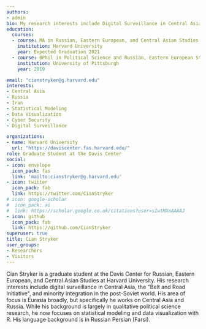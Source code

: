 ```yaml
---
authors:
- admin
bio: My research interests include Digital Surveillance in Central Asia, 'Belt and Road Initiative', and Minority Integration in the Post-Soviet World.
education:
  courses:
  - course: MA in Russian, Eastern European, and Central Asian Studies
    institution: Harvard University
    year: Expected Graduation 2021
  - course: BPhil in Political Science and Russian, Eastern European Studies
    institution: University of Pittsburgh
    year: 2019

email: "cianstryker@g.harvard.edu"
interests:
- Central Asia
- Russia
- Iran
- Statistical Modeling
- Data Visualization
- Cyber Security 
- Digital Surveillance

organizations:
- name: Harvard University
  url: "https://daviscenter.fas.harvard.edu/"
role: Graduate Student at the Davis Center
social:
- icon: envelope
  icon_pack: fas
  link: 'mailto:cianstryker@g.harvard.edu'
- icon: twitter
  icon_pack: fab
  link: https://twitter.com/CianStryker
# icon: google-scholar
#  icon_pack: ai
#  link: https://scholar.google.co.uk/citations?user=sIwtMXoAAAAJ
- icon: github
  icon_pack: fab
  link: https://github.com/CianStryker
superuser: true
title: Cian Stryker
user_groups:
- Researchers
- Visitors
---
```


Cian Stryker is a graduate student at the Davis Center for Russian, Eastern European, and Central Asian Studies at Harvard University. His research interests include digital surveillance in Central Asia, the "Belt and Road Initiative", and minority integration in the post-Soviet world. His area of focus is Eurasia broadly, but specifically he works on Central Asia and Russia. While his background is largely in qualitative political science research, he now focuses on statistical modeling and data visualization with R. His language background is in Russian Persian (Farsi). 



